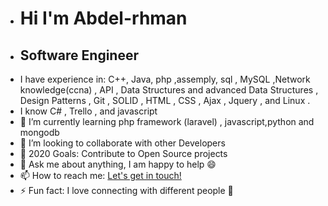 -  <h1>Hi I'm Abdel-rhman </h1>
-  <h2 style="text-algin=center">Software Engineer</h2>
-  I have experience in: C++, Java, php ,assemply, sql , MySQL ,Network knowledge(ccna) , API , Data Structures and advanced Data Structures , Design Patterns , Git , SOLID ,
    HTML , CSS , Ajax , Jquery , and Linux .
- I know C# , Trello , and javascript
- 🌱 I’m currently learning php framework (laravel) , javascript,python and mongodb
- 👯 I’m looking to collaborate with other Developers
- 🥅 2020 Goals: Contribute to Open Source projects
- 💬 Ask me about anything, I am happy to help 😄
- 📫 How to reach me: [Let's get in touch!](https://www.linkedin.com/feed/) 
- ⚡ Fun fact: I love connecting with different people 🙌
